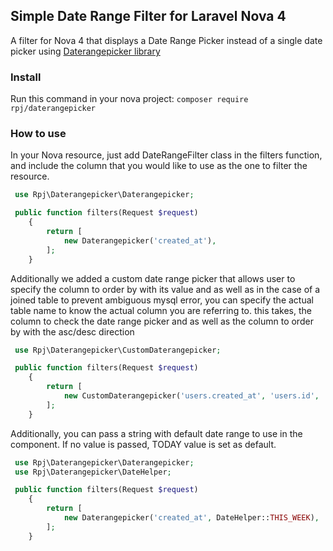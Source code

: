## Simple Date Range Filter for Laravel Nova 4

A filter for Nova 4 that displays a Date Range Picker instead of a single date picker using [Daterangepicker library](https://www.daterangepicker.com/)

### Install

Run this command in your nova project:
`composer require rpj/daterangepicker`

### How to use

In your Nova resource, just add DateRangeFilter class in the filters function, and include the column that you would like to use as the one to filter the resource.

```php
 use Rpj\Daterangepicker\Daterangepicker;

 public function filters(Request $request)
    {
        return [
            new Daterangepicker('created_at'),
        ];
    }
```

Additionally we added a custom date range picker that allows user to specify the column to order by with its value and as well as in the case of a joined table to prevent ambiguous mysql error, you can specify the actual table name to know the actual column you are referring to.
this takes, the column to check the date range picker and as well as the column to order by with the asc/desc direction

```php
 use Rpj\Daterangepicker\CustomDaterangepicker;

 public function filters(Request $request)
    {
        return [
            new CustomDaterangepicker('users.created_at', 'users.id', 'asc'),
        ];
    }
```

Additionally, you can pass a string with default date range to use in the component. If no value is passed, TODAY value is set as default.

```php
 use Rpj\Daterangepicker\Daterangepicker;
 use Rpj\Daterangepicker\DateHelper;

 public function filters(Request $request)
    {
        return [
            new Daterangepicker('created_at', DateHelper::THIS_WEEK),
        ];
    }
```